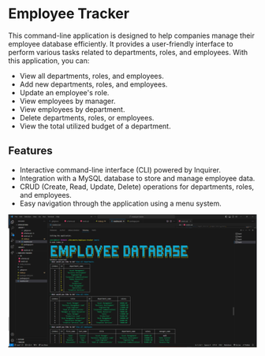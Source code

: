 # Employee Tracker 

This command-line application is designed to help companies manage their employee database efficiently. It provides a user-friendly interface to perform various tasks related to departments, roles, and employees. With this application, you can:

- View all departments, roles, and employees.
- Add new departments, roles, and employees.
- Update an employee's role.
- View employees by manager.
- View employees by department.
- Delete departments, roles, or employees.
- View the total utilized budget of a department.

## Features

- Interactive command-line interface (CLI) powered by Inquirer.
- Integration with a MySQL database to store and manage employee data.
- CRUD (Create, Read, Update, Delete) operations for departments, roles, and employees.
- Easy navigation through the application using a menu system.

![screenshot](./images/employee2.png)
